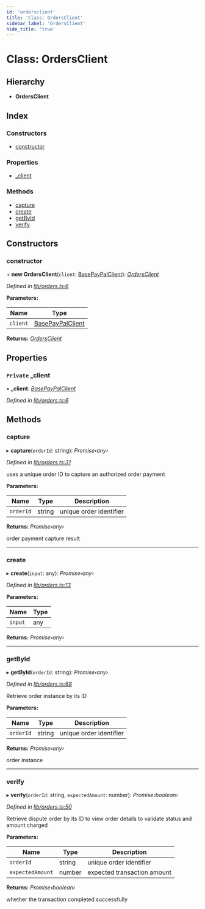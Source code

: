 ```yaml
---
id: 'ordersclient'
title: 'Class: OrdersClient'
sidebar_label: 'OrdersClient'
hide_title: 'true'
---
```


# Class: OrdersClient

## Hierarchy

-   **OrdersClient**

## Index

### Constructors

-   [constructor](ordersclient.md#constructor)

### Properties

-   [\_client](ordersclient.md#private-_client)

### Methods

-   [capture](ordersclient.md#capture)
-   [create](ordersclient.md#create)
-   [getById](ordersclient.md#getbyid)
-   [verify](ordersclient.md#verify)

## Constructors

### constructor

\+ **new OrdersClient**(`client`: [BasePayPalClient](basepaypalclient.md)): _[OrdersClient](ordersclient.md)_

_Defined in [lib/orders.ts:6](https://github.com/ELEVATORmedia/paymigo/blob/30e9201/src/lib/orders.ts#L6)_

**Parameters:**

| Name     | Type                                    |
| -------- | --------------------------------------- |
| `client` | [BasePayPalClient](basepaypalclient.md) |

**Returns:** _[OrdersClient](ordersclient.md)_

## Properties

### `Private` \_client

• **\_client**: _[BasePayPalClient](basepaypalclient.md)_

_Defined in [lib/orders.ts:6](https://github.com/ELEVATORmedia/paymigo/blob/30e9201/src/lib/orders.ts#L6)_

## Methods

### capture

▸ **capture**(`orderId`: string): _Promise‹any›_

_Defined in [lib/orders.ts:31](https://github.com/ELEVATORmedia/paymigo/blob/30e9201/src/lib/orders.ts#L31)_

uses a unique order ID to capture an authorized order payment

**Parameters:**

| Name      | Type   | Description             |
| --------- | ------ | ----------------------- |
| `orderId` | string | unique order identifier |

**Returns:** _Promise‹any›_

order payment capture result

---

### create

▸ **create**(`input`: any): _Promise‹any›_

_Defined in [lib/orders.ts:13](https://github.com/ELEVATORmedia/paymigo/blob/30e9201/src/lib/orders.ts#L13)_

**Parameters:**

| Name    | Type |
| ------- | ---- |
| `input` | any  |

**Returns:** _Promise‹any›_

---

### getById

▸ **getById**(`orderId`: string): _Promise‹any›_

_Defined in [lib/orders.ts:68](https://github.com/ELEVATORmedia/paymigo/blob/30e9201/src/lib/orders.ts#L68)_

Retrieve order instance by its ID

**Parameters:**

| Name      | Type   | Description             |
| --------- | ------ | ----------------------- |
| `orderId` | string | unique order identifier |

**Returns:** _Promise‹any›_

order instance

---

### verify

▸ **verify**(`orderId`: string, `expectedAmount`: number): _Promise‹boolean›_

_Defined in [lib/orders.ts:50](https://github.com/ELEVATORmedia/paymigo/blob/30e9201/src/lib/orders.ts#L50)_

Retrieve dispute order by its ID to view order details to validate status and amount charged

**Parameters:**

| Name             | Type   | Description                 |
| ---------------- | ------ | --------------------------- |
| `orderId`        | string | unique order identifier     |
| `expectedAmount` | number | expected transaction amount |

**Returns:** _Promise‹boolean›_

whether the transaction completed successfully
